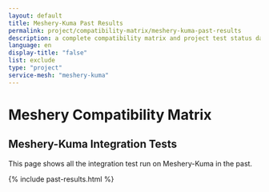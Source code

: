 ```yaml
---
layout: default
title: Meshery-Kuma Past Results
permalink: project/compatibility-matrix/meshery-kuma-past-results
description: a complete compatibility matrix and project test status dashboard.
language: en
display-title: "false"
list: exclude
type: "project"
service-mesh: "meshery-kuma"
---
```


# Meshery Compatibility Matrix

## Meshery-Kuma Integration Tests

This page shows all the integration test run on Meshery-Kuma in the past.

{% include past-results.html %}